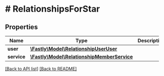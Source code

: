 # # RelationshipsForStar

## Properties

Name | Type | Description | Notes
------------ | ------------- | ------------- | -------------
**user** | [**\Fastly\Model\RelationshipUserUser**](RelationshipUserUser.md) |  | [optional] 
**service** | [**\Fastly\Model\RelationshipMemberService**](RelationshipMemberService.md) |  | [optional] 


[[Back to API list]](../../README.md#endpoints) [[Back to README]](../../README.md)
